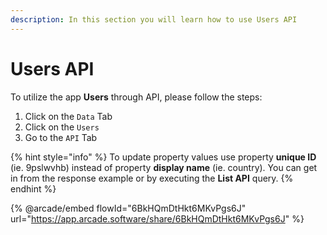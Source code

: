 ```yaml
---
description: In this section you will learn how to use Users API
---
```


# Users API

To utilize the app **Users** through API, please follow the steps:

1. Click on the `Data` Tab
2. Click on the `Users` &#x20;
3. Go to the `API` Tab

{% hint style="info" %}
To update property values use property **unique ID** (ie. 9pslwvhb) instead of property **display name** (ie. country). You can get in from the response example or by executing the **List API** query.
{% endhint %}

{% @arcade/embed flowId="6BkHQmDtHkt6MKvPgs6J" url="https://app.arcade.software/share/6BkHQmDtHkt6MKvPgs6J" %}
